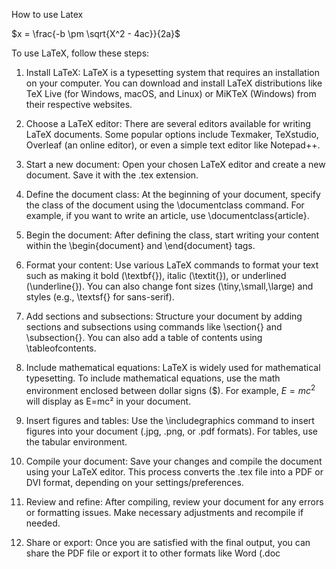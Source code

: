
How to use Latex

$x = \frac{-b \pm \sqrt{X^2 - 4ac}}{2a}$


To use LaTeX, follow these steps:

1. Install LaTeX: LaTeX is a typesetting system that requires an installation on your computer. You can download and install LaTeX distributions like TeX Live (for Windows, macOS, and Linux) or MiKTeX (Windows) from their respective websites.

2. Choose a LaTeX editor: There are several editors available for writing LaTeX documents. Some popular options include Texmaker, TeXstudio, Overleaf (an online editor), or even a simple text editor like Notepad++.

3. Start a new document: Open your chosen LaTeX editor and create a new document. Save it with the .tex extension.

4. Define the document class: At the beginning of your document, specify the class of the document using the \documentclass command. For example, if you want to write an article, use \documentclass{article}.

5. Begin the document: After defining the class, start writing your content within the \begin{document} and \end{document} tags.

6. Format your content: Use various LaTeX commands to format your text such as making it bold (\textbf{}), italic (\textit{}), or underlined (\underline{}). You can also change font sizes (\tiny,\small,\large) and styles (e.g., \textsf{} for sans-serif).

7. Add sections and subsections: Structure your document by adding sections and subsections using commands like \section{} and \subsection{}. You can also add a table of contents using \tableofcontents.

8. Include mathematical equations: LaTeX is widely used for mathematical typesetting. To include mathematical equations, use the math environment enclosed between dollar signs ($). For example, $E=mc^2$ will display as E=mc² in your document.

9. Insert figures and tables: Use the \includegraphics command to insert figures into your document (.jpg, .png, or .pdf formats). For tables, use the tabular environment.

10. Compile your document: Save your changes and compile the document using your LaTeX editor. This process converts the .tex file into a PDF or DVI format, depending on your settings/preferences.

11. Review and refine: After compiling, review your document for any errors or formatting issues. Make necessary adjustments and recompile if needed.

12. Share or export: Once you are satisfied with the final output, you can share the PDF file or export it to other formats like Word (.doc
